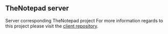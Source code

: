 ## TheNotepad server
Server corresponding TheNotepad project
For more information regards to this project please visit the [client repository](https://github.com/FrankBatista1/TheNotepad-client-project).
